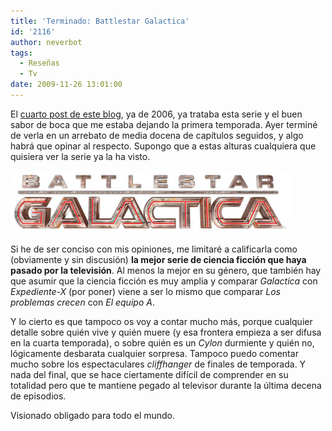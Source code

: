 ```yaml
---
title: 'Terminado: Battlestar Galactica'
id: '2116'
author: neverbot
tags:
  - Reseñas
  - Tv
date: 2009-11-26 13:01:00
---
```


El [cuarto post de este blog](https://www.neverbot.com/tv/battlestar-galactica/), ya de 2006, ya trataba esta serie y el buen sabor de boca que me estaba dejando la primera temporada. Ayer terminé de verla en un arrebato de media docena de capítulos seguidos, y algo habrá que opinar al respecto. Supongo que a estas alturas cualquiera que quisiera ver la serie ya la ha visto.

![Captura de pantalla 2009-11-26 a las 12.58.18.png](./terminado-battlestar-galactica/Captura-de-pantalla-2009-11-26-a-las-12.58.18.png)

Si he de ser conciso con mis opiniones, me limitaré a calificarla como (obviamente y sin discusión) **la mejor serie de ciencia ficción que haya pasado por la televisión**. Al menos la mejor en su género, que también hay que asumir que la ciencia ficción es muy amplia y comparar _Galactica_ con _Expediente-X_ (por poner) viene a ser lo mismo que comparar _Los problemas crecen_ con _El equipo A_.

Y lo cierto es que tampoco os voy a contar mucho más, porque cualquier detalle sobre quién vive y quién muere (y esa frontera empieza a ser difusa en la cuarta temporada), o sobre quién es un _Cylon_ durmiente y quién no, lógicamente desbarata cualquier sorpresa. Tampoco puedo comentar mucho sobre los espectaculares _cliffhanger_ de finales de temporada. Y nada del final, que se hace ciertamente difícil de comprender en su totalidad pero que te mantiene pegado al televisor durante la última decena de episodios.

Visionado obligado para todo el mundo.